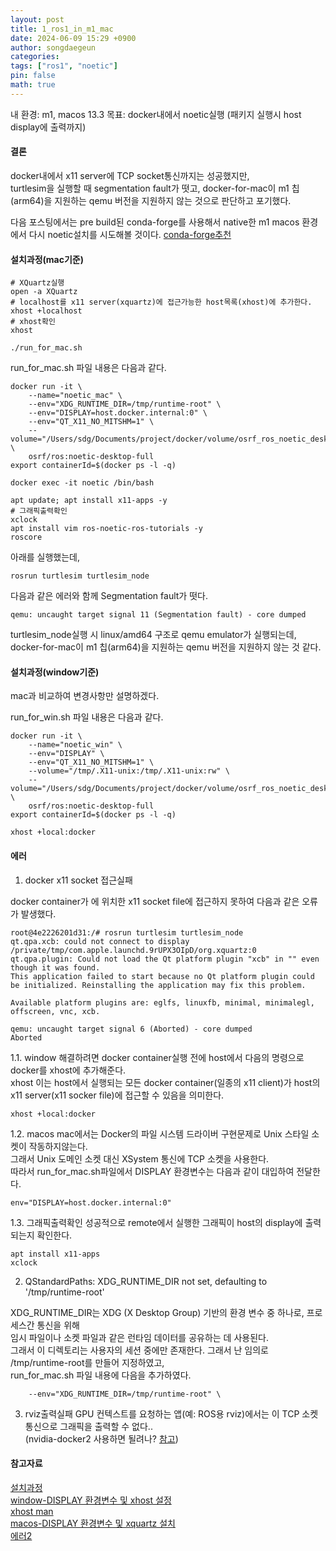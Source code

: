 ```yaml
---
layout: post
title: 1_ros1_in_m1_mac
date: 2024-06-09 15:29 +0900
author: songdaegeun
categories:
tags: ["ros1", "noetic"]
pin: false
math: true
---
```


내 환경: m1, macos 13.3
목표: docker내에서 noetic실행 (패키지 실행시 host display에 출력까지)

#### 결론 

docker내에서 x11 server에 TCP socket통신까지는 성공했지만,  
turtlesim을 실행할 때 segmentation fault가 떳고, docker-for-mac이 m1 칩(arm64)을 지원하는 qemu 버전을 지원하지 않는 것으로 판단하고 포기했다.  

다음 포스팅에서는 pre build된 conda-forge를 사용해서 native한 m1 macos 환경에서 다시 noetic설치를 시도해볼 것이다.
[conda-forge추천](https://discourse.ros.org/t/ros-gui-on-macbook-air-m1-chip/27205/6)

#### 설치과정(mac기준)

```
# XQuartz실행
open -a XQuartz
# localhost를 x11 server(xquartz)에 접근가능한 host목록(xhost)에 추가한다.
xhost +localhost
# xhost확인 
xhost
```

```
./run_for_mac.sh
```
run_for_mac.sh 파일 내용은 다음과 같다.  

```
docker run -it \
    --name="noetic_mac" \
	--env="XDG_RUNTIME_DIR=/tmp/runtime-root" \
    --env="DISPLAY=host.docker.internal:0" \
    --env="QT_X11_NO_MITSHM=1" \
    --volume="/Users/sdg/Documents/project/docker/volume/osrf_ros_noetic_desktop_full:/mnt:rw" \
    osrf/ros:noetic-desktop-full
export containerId=$(docker ps -l -q)
```

```
docker exec -it noetic /bin/bash
```

```
apt update; apt install x11-apps -y
# 그래픽출력확인
xclock
apt install vim ros-noetic-ros-tutorials -y
roscore
```
아래를 실행했는데,
```
rosrun turtlesim turtlesim_node
```
다음과 같은 에러와 함께 Segmentation fault가 떳다.  
```
qemu: uncaught target signal 11 (Segmentation fault) - core dumped
```
turtlesim_node실행 시 linux/amd64 구조로 qemu emulator가 실행되는데, 
docker-for-mac이 m1 칩(arm64)을 지원하는 qemu 버전을 지원하지 않는 것 같다. 

#### 설치과정(window기준)

mac과 비교하여 변경사항만 설명하겠다.  

run_for_win.sh 파일 내용은 다음과 같다.  

```
docker run -it \
    --name="noetic_win" \
    --env="DISPLAY" \
    --env="QT_X11_NO_MITSHM=1" \
    --volume="/tmp/.X11-unix:/tmp/.X11-unix:rw" \
    --volume="/Users/sdg/Documents/project/docker/volume/osrf_ros_noetic_desktop_full:/mnt:rw" \
    osrf/ros:noetic-desktop-full
export containerId=$(docker ps -l -q)
```
```
xhost +local:docker
```

#### 에러

1. docker x11 socket 접근실패

docker container가 에 위치한 x11 socket file에 접근하지 못하여 다음과 같은 오류가 발생했다.
```
root@4e2226201d31:/# rosrun turtlesim turtlesim_node
qt.qpa.xcb: could not connect to display /private/tmp/com.apple.launchd.9rUPX3OIpD/org.xquartz:0
qt.qpa.plugin: Could not load the Qt platform plugin "xcb" in "" even though it was found.
This application failed to start because no Qt platform plugin could be initialized. Reinstalling the application may fix this problem.

Available platform plugins are: eglfs, linuxfb, minimal, minimalegl, offscreen, vnc, xcb.

qemu: uncaught target signal 6 (Aborted) - core dumped
Aborted
```

1.1. window
해결하려면 docker container실행 전에 host에서 다음의 명령으로 docker를 xhost에 추가해준다.  
xhost
이는 host에서 실행되는 모든 docker container(일종의 x11 client)가 host의 x11 server(x11 socker file)에 접근할 수 있음을 의미한다.  
```
xhost +local:docker
```

1.2. macos
mac에서는 Docker의 파일 시스템 드라이버 구현문제로 Unix 스타일 소켓이 작동하지않는다.  
그래서 Unix 도메인 소켓 대신 XSystem 통신에 TCP 소켓을 사용한다.  
따라서 run_for_mac.sh파일에서 DISPLAY 환경변수는 다음과 같이 대입하여 전달한다.  
```
env="DISPLAY=host.docker.internal:0"
```

1.3. 그래픽출력확인
성공적으로 remote에서 실행한 그래픽이 host의 display에 출력되는지 확인한다.  
```
apt install x11-apps
xclock
```
2. QStandardPaths: XDG_RUNTIME_DIR not set, defaulting to '/tmp/runtime-root'

XDG_RUNTIME_DIR는 XDG (X Desktop Group) 기반의 환경 변수 중 하나로, 프로세스간 통신을 위해  
임시 파일이나 소켓 파일과 같은 런타임 데이터를 공유하는 데 사용된다.  
그래서 이 디렉토리는 사용자의 세션 중에만 존재한다. 그래서 난 임의로 /tmp/runtime-root를 만들어 지정하였고,  
run_for_mac.sh 파일 내용에 다음을 추가하였다.

```
	--env="XDG_RUNTIME_DIR=/tmp/runtime-root" \
```

3. rviz출력실패
GPU 컨텍스트를 요청하는 앱(예: ROS용 rviz)에서는 이 TCP 소켓통신으로 그래픽을 출력할 수 없다..  
(nvidia-docker2 사용하면 될려나? [참고](https://d-ontory.tistory.com/8))


#### 참고자료
[설치과정](https://www.cv-learn.com/20210912-ros-tutorials-1/)  
[window-DISPLAY 환경변수 및 xhost 설정](https://blog.naver.com/occidere/221133121595)  
[xhost man](https://linux.die.net/man/1/xhost)  
[macos-DISPLAY 환경변수 및 xquartz 설치](http://mamykin.com/posts/running-x-apps-on-mac-with-docker/)  
[에러2](https://stackoverflow.com/questions/59790350/qstandardpaths-xdg-runtime-dir-not-set-defaulting-to-tmp-runtime-aadithyasb)
